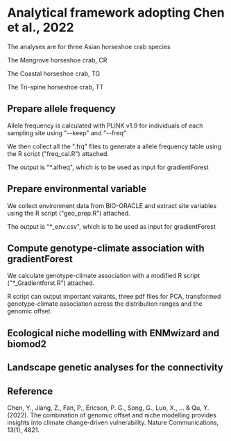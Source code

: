 # Analytical framework adopting Chen et al., 2022

The analyses are for three Asian horseshoe crab species 

The Mangrove horseshoe crab, CR

The Coastal horseshoe crab, TG

The Tri-spine horseshoe crab, TT


## Prepare allele frequency 

Allele frequency is calculated with PLINK v1.9 for individuals of each sampling site using "--keep" and "--freq"

We then collect all the ".frq" files to generate a allele frequency table using the R script ("freq_cal.R") attached.

The output is "*.alfreq", which is to be used as input for gradientForest


## Prepare environmental variable 

We collect environment data from BIO-ORACLE and extract site variables using the R script ("geo_prep.R") attached.

The output is "*_env.csv", which is to be used as input for gradientForest


## Compute genotype-climate association with gradientForest 

We calculate genotype-climate association with a modified R script ("*_Gradientforst.R") attached.

R script can output important vairants, three pdf files for PCA, transformed genotype-climate association across the distribution ranges and the genomic offset.


## Ecological niche modelling with ENMwizard and biomod2


## Landscape genetic analyses for the connectivity


## Reference 

Chen, Y., Jiang, Z., Fan, P., Ericson, P. G., Song, G., Luo, X., ... & Qu, Y. (2022). The combination of genomic offset and niche modelling provides insights into climate change-driven vulnerability. Nature Communications, 13(1), 4821.
